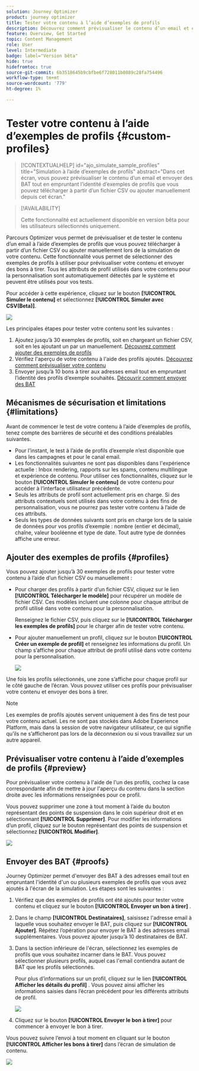 ```yaml
---
solution: Journey Optimizer
product: journey optimizer
title: Tester votre contenu à l’aide d’exemples de profils
description: Découvrez comment prévisualiser le contenu d’un email et envoyer des bons à tirer à l’aide d’exemples de profils.
feature: Overview, Get Started
topic: Content Management
role: User
level: Intermediate
badge: label="Version bêta"
hide: true
hidefromtoc: true
source-git-commit: 6b3518645b9cbfbe6f728011b0889c28fa754496
workflow-type: tm+mt
source-wordcount: '779'
ht-degree: 1%

---
```



# Tester votre contenu à l’aide d’exemples de profils {#custom-profiles}

>[!CONTEXTUALHELP]
>id="ajo_simulate_sample_profiles"
>title="Simulation à l’aide d’exemples de profils"
>abstract="Dans cet écran, vous pouvez prévisualiser le contenu d’un email et envoyer des BAT tout en empruntant l’identité d’exemples de profils que vous pouvez télécharger à partir d’un fichier CSV ou ajouter manuellement depuis cet écran."


<!--ATTENTE CONFIRMATION 

- nom (custom/sample)
- campaigns/journeys ou que campaigns

-->

>[!AVAILABILITY]
>
>Cette fonctionnalité est actuellement disponible en version bêta pour les utilisateurs sélectionnés uniquement.

Parcours Optimizer vous permet de prévisualiser et de tester le contenu d’un email à l’aide d’exemples de profils que vous pouvez télécharger à partir d’un fichier CSV ou ajouter manuellement lors de la simulation de votre contenu. Cette fonctionnalité vous permet de sélectionner des exemples de profils à utiliser pour prévisualiser votre contenu et envoyer des bons à tirer. Tous les attributs de profil utilisés dans votre contenu pour la personnalisation sont automatiquement détectés par le système et peuvent être utilisés pour vos tests.

Pour accéder à cette expérience, cliquez sur le bouton **[!UICONTROL Simuler le contenu]** et sélectionnez **[!UICONTROL Simuler avec CSV(Beta)]**.

![](assets/simulate-sample.png)


Les principales étapes pour tester votre contenu sont les suivantes :

1. Ajoutez jusqu’à 30 exemples de profils, soit en chargeant un fichier CSV, soit en les ajoutant un par un manuellement. [Découvrez comment ajouter des exemples de profils](#profiles)
1. Vérifiez l&#39;aperçu de votre contenu à l&#39;aide des profils ajoutés. [Découvrez comment prévisualiser votre contenu](#preview)
1. Envoyer jusqu’à 10 bons à tirer aux adresses email tout en empruntant l’identité des profils d’exemple souhaités. [Découvrir comment envoyer des BAT](#proofs)


## Mécanismes de sécurisation et limitations {#limitations}

Avant de commencer le test de votre contenu à l’aide d’exemples de profils, tenez compte des barrières de sécurité et des conditions préalables suivantes.

* Pour l’instant, le test à l’aide de profils d’exemple n’est disponible que dans les campagnes et pour le canal email.
* Les fonctionnalités suivantes ne sont pas disponibles dans l&#39;expérience actuelle : Inbox rendering, rapports sur les spams, contenu multilingue et expérience de contenu. Pour utiliser ces fonctionnalités, cliquez sur le bouton **[!UICONTROL Simuler le contenu]** de votre contenu pour accéder à l’interface utilisateur précédente.
* Seuls les attributs de profil sont actuellement pris en charge. Si des attributs contextuels sont utilisés dans votre contenu à des fins de personnalisation, vous ne pourrez pas tester votre contenu à l’aide de ces attributs.
* Seuls les types de données suivants sont pris en charge lors de la saisie de données pour vos profils d’exemple : nombre (entier et décimal), chaîne, valeur booléenne et type de date. Tout autre type de données affiche une erreur.

## Ajouter des exemples de profils {#profiles}

Vous pouvez ajouter jusqu’à 30 exemples de profils pour tester votre contenu à l’aide d’un fichier CSV ou manuellement :

* Pour charger des profils à partir d’un fichier CSV, cliquez sur le lien **[!UICONTROL Télécharger le modèle]** pour récupérer un modèle de fichier CSV. Ces modèles incluent une colonne pour chaque attribut de profil utilisé dans votre contenu pour la personnalisation.

  Renseignez le fichier CSV, puis cliquez sur le **[!UICONTROL Télécharger les exemples de profils]** pour le charger afin de tester votre contenu.

* Pour ajouter manuellement un profil, cliquez sur le bouton **[!UICONTROL Créer un exemple de profil]** et renseignez les informations du profil. Un champ s’affiche pour chaque attribut de profil utilisé dans votre contenu pour la personnalisation.

  ![](assets/simulate-custom-add.png)

Une fois les profils sélectionnés, une zone s’affiche pour chaque profil sur le côté gauche de l’écran. Vous pouvez utiliser ces profils pour prévisualiser votre contenu et envoyer des bons à tirer.

>[!NOTE]
>
>Les exemples de profils ajoutés servent uniquement à des fins de test pour votre contenu actuel. Les ne sont pas stockés dans Adobe Experience Platform, mais dans la session de votre navigateur utilisateur, ce qui signifie qu’ils ne s’afficheront pas lors de la déconnexion ou si vous travaillez sur un autre appareil.

## Prévisualiser votre contenu à l’aide d’exemples de profils {#preview}

Pour prévisualiser votre contenu à l&#39;aide de l&#39;un des profils, cochez la case correspondante afin de mettre à jour l&#39;aperçu du contenu dans la section droite avec les informations renseignées pour ce profil.

Vous pouvez supprimer une zone à tout moment à l’aide du bouton représentant des points de suspension dans le coin supérieur droit et en sélectionnant **[!UICONTROL Supprimer]**. Pour modifier les informations d’un profil, cliquez sur le bouton représentant des points de suspension et sélectionnez **[!UICONTROL Modifier]**.

![](assets/simulate-custom-boxes.png)

## Envoyer des BAT {#proofs}

Journey Optimizer permet d&#39;envoyer des BAT à des adresses email tout en empruntant l&#39;identité d&#39;un ou plusieurs exemples de profils que vous avez ajoutés à l&#39;écran de la simulation. Les étapes sont les suivantes :

1. Vérifiez que des exemples de profils ont été ajoutés pour tester votre contenu et cliquez sur le bouton **[!UICONTROL Envoyer un bon à tirer]** .

1. Dans le champ **[!UICONTROL Destinataires]**, saisissez l&#39;adresse email à laquelle vous souhaitez envoyer le BAT, puis cliquez sur **[!UICONTROL Ajouter]**. Répétez l’opération pour envoyer le BAT à des adresses email supplémentaires. Vous pouvez ajouter jusqu’à 10 destinataires de BAT.

1. Dans la section inférieure de l&#39;écran, sélectionnez les exemples de profils que vous souhaitez incarner dans le BAT. Vous pouvez sélectionner plusieurs profils, auquel cas l&#39;email contiendra autant de BAT que les profils sélectionnés.

   Pour plus d’informations sur un profil, cliquez sur le lien **[!UICONTROL Afficher les détails du profil]** . Vous pouvez ainsi afficher les informations saisies dans l’écran précédent pour les différents attributs de profil.

   ![](assets/simulate-custom-proofs.png)

1. Cliquez sur le bouton **[!UICONTROL Envoyer le bon à tirer]** pour commencer à envoyer le bon à tirer.

Vous pouvez suivre l’envoi à tout moment en cliquant sur le bouton **[!UICONTROL Afficher les bons à tirer]** dans l’écran de simulation de contenu.

![](assets/simulate-custom-sent-proofs.png)
